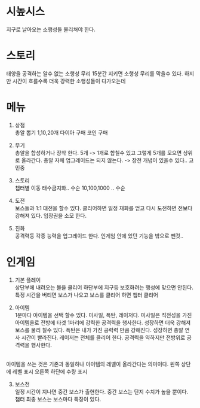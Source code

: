 # 시높시스
지구로 날아오는 소행성들 물리쳐야 한다. 

# 스토리
태양을 공격하는 알수 없는 소행성 무리
15분간 지키면 소행성 무리를 막을수 있다. 
하지만 시간이 흐를수록 더욱 강력한 소행성들이 다가오는데 

# 메뉴
1) 상점<br>
총알 뽑기 1,10,20개
다이아 구매
코인 구매

2) 무기<br>
총알을 합성하거나 장착 한다.
5개 -> 1개로 합칠수 있고 그렇게 5개를 모으면 상위로 올라간다.
총알 자체 업그레이드는 되지 않는다. -> 장전 개념이 있을수 있다.. 고민중

3) 스토리<br>
챕터별 이동 태수금지화.. 수순
10,100,1000 .. 수순

4) 도전<br>
보스들과 1:1 대전을 할수 있다. 클리어하면 일정 재화를 얻고 다시 도전하면 전보다 강해져 있다. 
입장권을 소모 한다.

5) 진화<br>
공격력등 각종 능력을 업그레이드 한다. 인게임 안에 있던 기능을 밖으로 뺀것..

# 인게임
1) 기본 플레이 <br>
상단부에 내려오는 볼을 클리어 하단부에 지구등 보호화려는 행성에 맞으면 안된다.
특정 시간을 버티면 보스가 나오고 보스를 클리어 하면 챕터 클리어

2) 아이템<BR>
1분마다 아이템을 선택 할수 있다. 
미사일, 폭탄, 레이저다.
미사일은 직전성을 가진 아이템을로 전방에 타겟 1마리에 강력한 공격력을 행사한다.
성장하면 더욱 강해져 보스를 물리 칠수 있다. 
폭탄은 내가 가진 공력력 만큼 강해진다. 
성장하면 총알 연사 시간이 빨라진다.
레이저는 전체를 클리어 한다. 공격력을 약하지만 전방위로 공격력을 행사한다. 
<BR>
아이템을 쓰는 것은 기존과 동일하나 아이템의 레벨이 올라간다는 의미이다. 왼쪽 상단에 레벨 표시 오른쪽 하단에 수량 표시

3) 보스전<BR>
  일정 시간이 지나면 중간 보스가 출현한다. 중간 보스는 단지 수치가 높을 뿐이다. 
  챕터 최종 보스는 보스마다 특징이 있다. 
  










